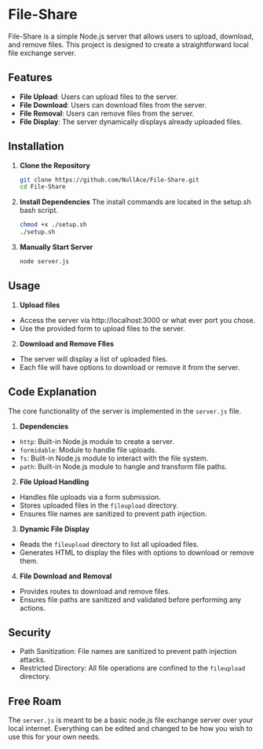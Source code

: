 # File-Share

File-Share is a simple Node.js server that allows users to upload, download, and remove files. This project is designed to create a straightforward local file exchange server.

## Features

- **File Upload**: Users can upload files to the server.
- **File Download**: Users can download files from the server.
- **File Removal**: Users can remove files from the server.
- **File Display**: The server dynamically displays already uploaded files.

## Installation

1. **Clone the Repository**
   ```bash
   git clone https://github.com/NullAce/File-Share.git
   cd File-Share
   ```
2. **Install Dependencies**
   The install commands are located in the setup.sh bash script.
   ```bash
   chmod +x ./setup.sh
   ./setup.sh
   ```
3. **Manually Start Server**
   ```bash
   node server.js
   ```

## Usage

1. **Upload files**

- Access the server via http://localhost:3000 or what ever port you chose.
- Use the provided form to upload files to the server.

2. **Download and Remove FIles**

- The server will display a list of uploaded files.
- Each file will have options to download or remove it from the server.

## Code Explanation
The core functionality of the server is implemented in the `server.js` file.

1. **Dependencies**
- `http`: Built-in Node.js module to create a server.
- `formidable`: Module to handle file uploads.
- `fs`: Built-in Node.js module to interact with the file system.
- `path`: Built-in Node.js module to hangle and transform file paths.

2. **File Upload Handling**

- Handles file uploads via a form submission.
- Stores uploaded files in the `fileupload` directory.
- Ensures file names are sanitized to prevent path injection.

3. **Dynamic File Display**

- Reads the `fileupload` directory to list all uploaded files.
- Generates HTML to display the files with options to download or remove them.

4. **File Download and Removal**

- Provides routes to download and remove files.
- Ensures file paths are sanitized and validated before performing any actions.

## Security
- Path Sanitization: File names are sanitized to prevent path injection attacks.
- Restricted Directory: All file operations are confined to the `fileupload` directory.

## Free Roam
The `server.js` is meant to be a basic node.js file exchange server over your local internet. Everything can be edited and changed to be how you wish to use this for your own needs.
